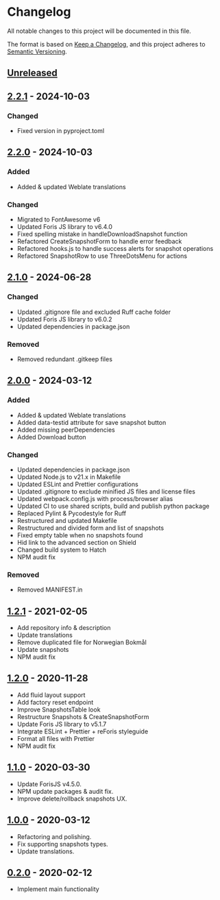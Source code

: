 # Changelog

All notable changes to this project will be documented in this file.

The format is based on [Keep a Changelog](https://keepachangelog.com/en/1.0.0/),
and this project adheres to
[Semantic Versioning](https://semver.org/spec/v2.0.0.html).

## [Unreleased]

## [2.2.1] - 2024-10-03

### Changed

-   Fixed version in pyproject.toml

## [2.2.0] - 2024-10-03

### Added

-   Added & updated Weblate translations

### Changed

-   Migrated to FontAwesome v6
-   Updated Foris JS library to v6.4.0
-   Fixed spelling mistake in handleDownloadSnapshot function
-   Refactored CreateSnapshotForm to handle error feedback
-   Refactored hooks.js to handle success alerts for snapshot operations
-   Refactored SnapshotRow to use ThreeDotsMenu for actions

## [2.1.0] - 2024-06-28

### Changed

-   Updated .gitignore file and excluded Ruff cache folder
-   Updated Foris JS library to v6.0.2
-   Updated dependencies in package.json

### Removed

-   Removed redundant .gitkeep files

## [2.0.0] - 2024-03-12

### Added

-   Added & updated Weblate translations
-   Added data-testid attribute for save snapshot button
-   Added missing peerDependencies
-   Added Download button

### Changed

-   Updated dependencies in package.json
-   Updated Node.js to v21.x in Makefile
-   Updated ESLint and Prettier configurations
-   Updated .gitignore to exclude minified JS files and license files
-   Updated webpack.config.js with process/browser alias
-   Updated CI to use shared scripts, build and publish python package
-   Replaced Pylint & Pycodestyle for Ruff
-   Restructured and updated Makefile
-   Restructured and divided form and list of snapshots
-   Fixed empty table when no snapshots found
-   Hid link to the advanced section on Shield
-   Changed build system to Hatch
-   NPM audit fix

### Removed

-   Removed MANIFEST.in

## [1.2.1] - 2021-02-05

-   Add repository info & description
-   Update translations
-   Remove duplicated file for Norwegian Bokmål
-   Update snapshots
-   NPM audit fix

## [1.2.0] - 2020-11-28

-   Add fluid layout support
-   Add factory reset endpoint
-   Improve SnapshotsTable look
-   Restructure Snapshots & CreateSnapshotForm
-   Update Foris JS library to v5.1.7
-   Integrate ESLint + Prettier + reForis styleguide
-   Format all files with Prettier
-   NPM audit fix

## [1.1.0] - 2020-03-30

-   Update ForisJS v4.5.0.
-   NPM update packages & audit fix.
-   Improve delete/rollback snapshots UX.

## [1.0.0] - 2020-03-12

-   Refactoring and polishing.
-   Fix supporting snapshots types.
-   Update translations.

## [0.2.0] - 2020-02-12

-   Implement main functionality

[unreleased]: https://gitlab.nic.cz/turris/reforis/reforis-snapshots/-/compare/v2.2.1...master
[2.2.1]: https://gitlab.nic.cz/turris/reforis/reforis-snapshots/-/compare/v2.2.0...v2.2.1
[2.2.0]: https://gitlab.nic.cz/turris/reforis/reforis-snapshots/-/compare/v2.1.0...v2.2.0
[2.1.0]: https://gitlab.nic.cz/turris/reforis/reforis-snapshots/-/compare/v2.0.0...v2.1.0
[2.0.0]: https://gitlab.nic.cz/turris/reforis/reforis-snapshots/-/compare/v1.2.1...v2.0.0
[1.2.1]: https://gitlab.nic.cz/turris/reforis/reforis-snapshots/-/compare/v1.2.0...v1.2.1
[1.2.0]: https://gitlab.nic.cz/turris/reforis/reforis-snapshots/-/compare/v1.1.0...v1.2.0
[1.1.0]: https://gitlab.nic.cz/turris/reforis/reforis-snapshots/-/compare/v1.0.0...v1.1.0
[1.0.0]: https://gitlab.nic.cz/turris/reforis/reforis-snapshots/-/compare/v0.2.0...v1.0.0
[0.2.0]: https://gitlab.nic.cz/turris/reforis/reforis-snapshots/-/tags/v0.2.0
